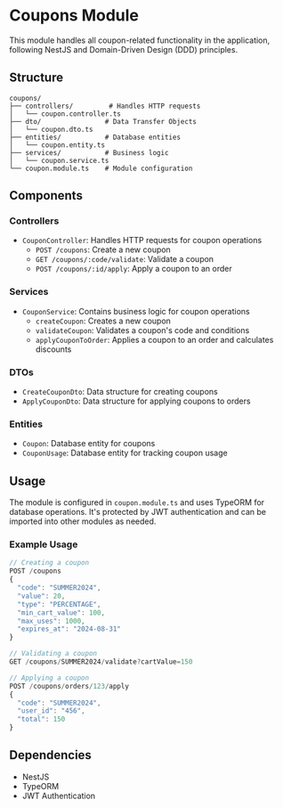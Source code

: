 # Coupons Module

This module handles all coupon-related functionality in the application, following NestJS and Domain-Driven Design (DDD) principles.

## Structure

```
coupons/
├── controllers/         # Handles HTTP requests
│   └── coupon.controller.ts
├── dto/                # Data Transfer Objects
│   └── coupon.dto.ts
├── entities/           # Database entities
│   └── coupon.entity.ts
├── services/           # Business logic
│   └── coupon.service.ts
└── coupon.module.ts    # Module configuration
```

## Components

### Controllers
- `CouponController`: Handles HTTP requests for coupon operations
  - `POST /coupons`: Create a new coupon
  - `GET /coupons/:code/validate`: Validate a coupon
  - `POST /coupons/:id/apply`: Apply a coupon to an order

### Services
- `CouponService`: Contains business logic for coupon operations
  - `createCoupon`: Creates a new coupon
  - `validateCoupon`: Validates a coupon's code and conditions
  - `applyCouponToOrder`: Applies a coupon to an order and calculates discounts

### DTOs
- `CreateCouponDto`: Data structure for creating coupons
- `ApplyCouponDto`: Data structure for applying coupons to orders

### Entities
- `Coupon`: Database entity for coupons
- `CouponUsage`: Database entity for tracking coupon usage

## Usage

The module is configured in `coupon.module.ts` and uses TypeORM for database operations. It's protected by JWT authentication and can be imported into other modules as needed.

### Example Usage

```typescript
// Creating a coupon
POST /coupons
{
  "code": "SUMMER2024",
  "value": 20,
  "type": "PERCENTAGE",
  "min_cart_value": 100,
  "max_uses": 1000,
  "expires_at": "2024-08-31"
}

// Validating a coupon
GET /coupons/SUMMER2024/validate?cartValue=150

// Applying a coupon
POST /coupons/orders/123/apply
{
  "code": "SUMMER2024",
  "user_id": "456",
  "total": 150
}
```

## Dependencies
- NestJS
- TypeORM
- JWT Authentication 